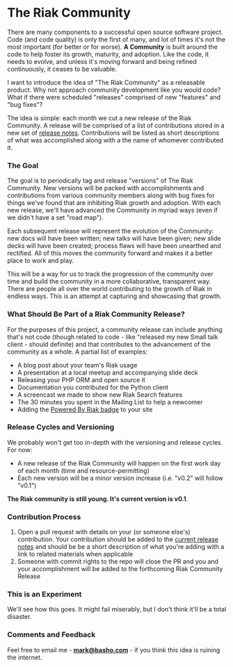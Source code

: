 The Riak Community
==================

There are many components to a successful open source software project. Code (and code quality) is only the first of many, and lot of times it's not the most important (for better or for worse). **A Community** is built around the code to help foster its growth, maturity, and adoption. Like the code, it needs to evolve, and unless it's moving forward and being refined continuously, it ceases to be valuable. 

I want to introduce the idea of "The Riak Community" as a releasable product. Why not approach community development like you would code? What if there were scheduled "releases" comprised of new "features" and "bug fixes"? 

The idea is simple: each month we cut a new release of the Riak Community. A release will be comprised of a list of contributions stored in a new set of [release notes](/release-notes). Contributions will be listed as short descriptions of what was accomplished along with a the name of whomever contributed it.

### The Goal

The goal is to periodically tag and release "versions" of The Riak Community. New versions will be packed with accomplishments and contributions from various community members along with bug fixes for things we've found that are inhibiting Riak growth and adoption. With each new release, we'll have advanced the Community in myriad ways (even if we didn't have a set "road map"). 

Each subsequent release will represent the evolution of the Community: new docs will have been written; new talks will have been given; new slide decks will have been created; process flaws will have been unearthed and rectified. All of this moves the community forward and makes it a better place to work and play.
 
This will be a way for us to track the progression of the community over time and build the community in a more collaborative, transparent way. There are people all over the world contributing to the growth of Riak in endless ways. This is an attempt at capturing and showcasing that growth.

### What Should Be Part of a Riak Community Release? 

For the purposes of this project, a community release can include anything that's not code (though related to code - like "released my new Small talk client - should definite) and that contributes to the advancement of the community as a whole. A partial list of examples:

* A blog post about your team's Riak usage
* A presentation at a local meetup and accompanying slide deck
* Releasing your PHP ORM and open source it 
* Documentation you contributed for the Python client 
* A screencast we made to show new Riak Search features
* The 30 minutes you spent in the Mailing List to help a newcomer
* Adding the [Powered By Riak badge](http://wiki.basho.com/We-Run-Riak-Badges.html) to your site 

### Release Cycles and Versioning 

We probably won't get too in-depth with the versioning and release cycles. For now:

* A new release of the Riak Community will happen on the first work day of each month (time and resource-permitting)
* Each new version will be a minor version increase (i.e. "v0.2" will follow "v0.1")

**The Riak community is still young. It's current version is v0.1**. 

### Contribution Process 

1. Open a pull request with details on your (or someone else's) contribution. Your contribution should be added to the [current release notes](/releases) and should be be a short description of what you're adding with a link to related materials when applicable
2. Someone with commit rights to the repo will close the PR and you and your accomplishment will be added to the forthcoming Riak Community Release

### This is an Experiment 

We'll see how this goes. It might fail miserably, but I don't think it'll be a total disaster. 

### Comments and Feedback

Feel free to email me - **mark@basho.com** - if you think this idea is ruining the internet. 
